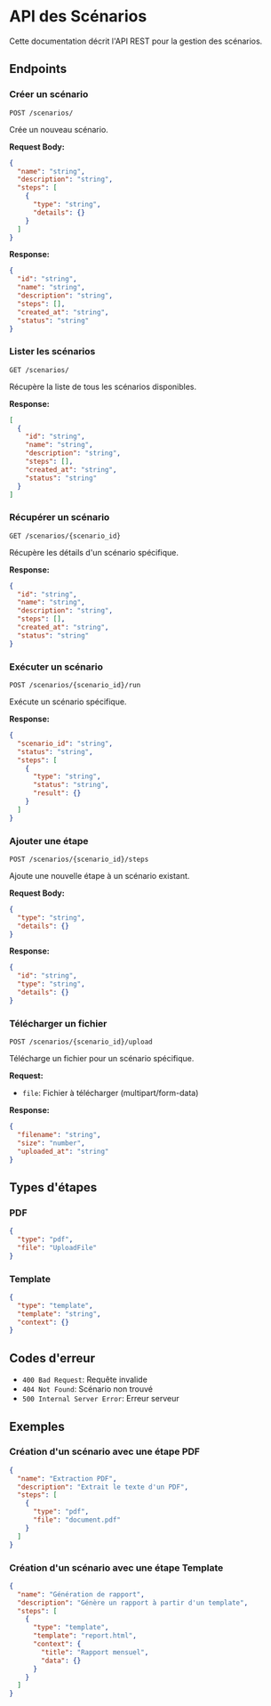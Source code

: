 # API des Scénarios

Cette documentation décrit l'API REST pour la gestion des scénarios.

## Endpoints

### Créer un scénario
```http
POST /scenarios/
```

Crée un nouveau scénario.

**Request Body:**
```json
{
  "name": "string",
  "description": "string",
  "steps": [
    {
      "type": "string",
      "details": {}
    }
  ]
}
```

**Response:**
```json
{
  "id": "string",
  "name": "string",
  "description": "string",
  "steps": [],
  "created_at": "string",
  "status": "string"
}
```

### Lister les scénarios
```http
GET /scenarios/
```

Récupère la liste de tous les scénarios disponibles.

**Response:**
```json
[
  {
    "id": "string",
    "name": "string",
    "description": "string",
    "steps": [],
    "created_at": "string",
    "status": "string"
  }
]
```

### Récupérer un scénario
```http
GET /scenarios/{scenario_id}
```

Récupère les détails d'un scénario spécifique.

**Response:**
```json
{
  "id": "string",
  "name": "string",
  "description": "string",
  "steps": [],
  "created_at": "string",
  "status": "string"
}
```

### Exécuter un scénario
```http
POST /scenarios/{scenario_id}/run
```

Exécute un scénario spécifique.

**Response:**
```json
{
  "scenario_id": "string",
  "status": "string",
  "steps": [
    {
      "type": "string",
      "status": "string",
      "result": {}
    }
  ]
}
```

### Ajouter une étape
```http
POST /scenarios/{scenario_id}/steps
```

Ajoute une nouvelle étape à un scénario existant.

**Request Body:**
```json
{
  "type": "string",
  "details": {}
}
```

**Response:**
```json
{
  "id": "string",
  "type": "string",
  "details": {}
}
```

### Télécharger un fichier
```http
POST /scenarios/{scenario_id}/upload
```

Télécharge un fichier pour un scénario spécifique.

**Request:**
- `file`: Fichier à télécharger (multipart/form-data)

**Response:**
```json
{
  "filename": "string",
  "size": "number",
  "uploaded_at": "string"
}
```

## Types d'étapes

### PDF
```json
{
  "type": "pdf",
  "file": "UploadFile"
}
```

### Template
```json
{
  "type": "template",
  "template": "string",
  "context": {}
}
```

## Codes d'erreur

- `400 Bad Request`: Requête invalide
- `404 Not Found`: Scénario non trouvé
- `500 Internal Server Error`: Erreur serveur

## Exemples

### Création d'un scénario avec une étape PDF
```json
{
  "name": "Extraction PDF",
  "description": "Extrait le texte d'un PDF",
  "steps": [
    {
      "type": "pdf",
      "file": "document.pdf"
    }
  ]
}
```

### Création d'un scénario avec une étape Template
```json
{
  "name": "Génération de rapport",
  "description": "Génère un rapport à partir d'un template",
  "steps": [
    {
      "type": "template",
      "template": "report.html",
      "context": {
        "title": "Rapport mensuel",
        "data": {}
      }
    }
  ]
}
``` 